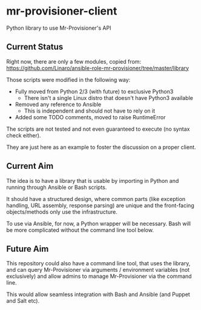 # mr-provisioner-client
Python library to use Mr-Provisioner's API

## Current Status
Right now, there are only a few modules, copied from:
https://github.com/Linaro/ansible-role-mr-provisioner/tree/master/library

Those scripts were modified in the following way:
* Fully moved from Python 2/3 (with future) to exclusive Python3
  * There isn't a single Linux distro that doesn't have Python3 available
* Removed any reference to Ansible
  * This is independent and should not have to rely on it
* Added some TODO comments, moved to raise RuntimeError

The scripts are not tested and not even guaranteed to execute (no syntax check either).

They are just here as an example to foster the discussion on a proper client.

## Current Aim

The idea is to have a library that is usable by importing in Python and running through Ansible or Bash scripts.

It should have a structured design, where common parts (like exception handling, URL assembly, response parsing) are unique and the front-facing objects/methods only use the infrastructure.

To use via Ansible, for now, a Python wrapper will be necessary. Bash will be more complicated without the command line tool below.

## Future Aim

This repository could also have a command line tool, that uses the library, and can query Mr-Provisioner via arguments / environment variables (not exclusively) and allow admins to manage Mr-Provisioner via the command line.

This would allow seamless integration with Bash and Ansible (and Puppet and Salt etc).
